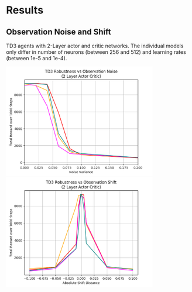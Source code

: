# Results

## Observation Noise and Shift
TD3 agents with 2-Layer actor and critic networks. The individual models only differ in number of neurons (between 256 and 512) and learning rates (between 1e-5 and 1e-4). 

<p float="left">
  <img src="https://github.com/LeRyc/Robust-Robotic-Manipulation/blob/master/img/td3_obs_noise.png" width="400" />
  <img src="https://github.com/LeRyc/Robust-Robotic-Manipulation/blob/master/img/td3_obs_shift.png" width="400" /> 
</p>
